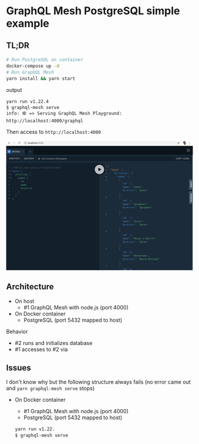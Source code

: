 # GraphQL Mesh PostgreSQL simple example 

## TL;DR

```sh
# Run PostgreSQL on container
docker-compose up -d
# Run GraphQL Mesh
yarn install && yarn start
```

output
```
yarn run v1.22.4
$ graphql-mesh serve
info: 🕸️ => Serving GraphQL Mesh Playground: http://localhost:4000/graphql
```

Then access to `http://localhost:4000`

![](img/screen.png)

## Architecture

- On host
  - #1 GraphQL Mesh with node.js (port 4000)
- On Docker container
  - PostgreSQL (port 5432 mapped to host)

Behavior

- #2 runs and initializes database
- #1 accesses to #2 via 

## Issues 

I don't know why but the following structure always fails (no error came out and `yarn graphql-mesh serve` stops)
- On Docker container
  - #1 GraphQL Mesh with node.js (port 4000)
  - PostgreSQL (port 5432 mapped to host)

  ```sh
  yarn run v1.22.
  $ graphql-mesh serve                                                                                  Done in 8.18s.       
  ```